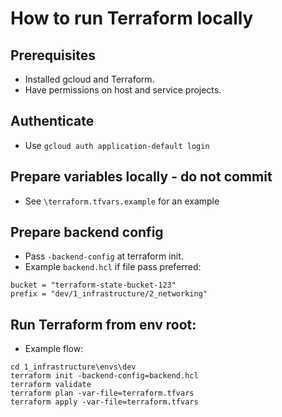 # How to run Terraform locally

## Prerequisites
- Installed gcloud and Terraform.
- Have permissions on host and service projects.

## Authenticate
- Use `gcloud auth application-default login`

## Prepare variables locally - do not commit
- See `\terraform.tfvars.example` for an example

## Prepare backend config
- Pass `-backend-config` at terraform init.
- Example `backend.hcl` if file pass preferred:
```
bucket = "terraform-state-bucket-123"
prefix = "dev/1_infrastructure/2_networking"
```

## Run Terraform from env root:
- Example flow:
```
cd 1_infrastructure\envs\dev
terraform init -backend-config=backend.hcl
terraform validate
terraform plan -var-file=terraform.tfvars
terraform apply -var-file=terraform.tfvars
```
